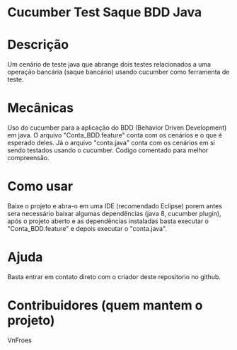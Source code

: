 # Cucumber Test Saque BDD Java
# Descrição
  Um cenário de teste java que abrange dois testes relacionados a uma operação bancária (saque bancário) usando cucumber como ferramenta de teste.
# Mecânicas
  Uso do cucumber para a aplicação do BDD (Behavior Driven Development) em java. O arquivo "Conta_BDD.feature" conta com os cenários e o que é esperado deles. Já o arquivo "conta.java" conta com os cenários em si sendo testados usando o cucumber. Codigo comentado para melhor compreensão.
# Como usar
  Baixe o projeto e abra-o em uma IDE (recomendado Eclipse) porem antes sera necessário baixar algumas dependências (java 8, cucumber plugin), após o projeto       aberto e as dependências instaladas basta executar o "Conta_BDD.feature" e depois executar o "conta.java".
# Ajuda
  Basta entrar em contato direto com o criador deste repositorio no github.
# Contribuidores (quem mantem o projeto)
  VnFroes
